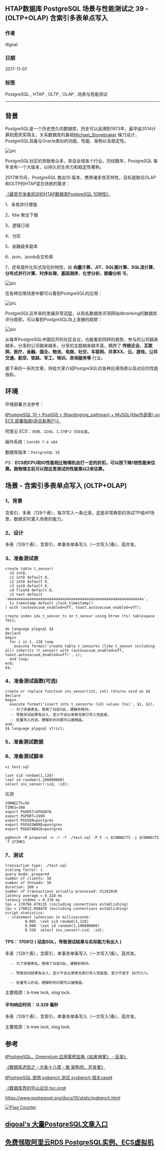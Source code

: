 ## HTAP数据库 PostgreSQL 场景与性能测试之 39 - (OLTP+OLAP) 含索引多表单点写入  
  
### 作者  
digoal  
  
### 日期  
2017-11-07  
  
### 标签  
PostgreSQL , HTAP , OLTP , OLAP , 场景与性能测试  
  
----  
  
## 背景  
PostgreSQL是一个历史悠久的数据库，历史可以追溯到1973年，最早由2014计算机图灵奖得主，关系数据库的鼻祖[Michael_Stonebraker](https://en.wikipedia.org/wiki/Michael_Stonebraker) 操刀设计，PostgreSQL具备与Oracle类似的功能、性能、架构以及稳定性。  
  
![pic](20171107_02_pic_003.jpg)  
  
PostgreSQL社区的贡献者众多，来自全球各个行业，历经数年，PostgreSQL 每年发布一个大版本，以持久的生命力和稳定性著称。  
  
2017年10月，PostgreSQL 推出10 版本，携带诸多惊天特性，目标是胜任OLAP和OLTP的HTAP混合场景的需求：  
  
[《最受开发者欢迎的HTAP数据库PostgreSQL 10特性》](../201710/20171029_01.md)  
  
1、多核并行增强  
  
2、fdw 聚合下推  
  
3、逻辑订阅  
  
4、分区  
  
5、金融级多副本  
  
6、json、jsonb全文检索  
  
7、还有插件化形式存在的特性，如 **向量计算、JIT、SQL图计算、SQL流计算、分布式并行计算、时序处理、基因测序、化学分析、图像分析** 等。  
  
![pic](20171107_02_pic_001.jpg)  
  
在各种应用场景中都可以看到PostgreSQL的应用：  
  
![pic](../201706/20170601_02_pic_002.png)  
  
PostgreSQL近年来的发展非常迅猛，从知名数据库评测网站dbranking的数据库评分趋势，可以看到PostgreSQL向上发展的趋势：  
  
![pic](20171107_02_pic_002.jpg)  
  
从每年PostgreSQL中国召开的社区会议，也能看到同样的趋势，参与的公司越来越多，分享的公司越来越多，分享的主题越来越丰富，横跨了 **传统企业、互联网、医疗、金融、国企、物流、电商、社交、车联网、共享XX、云、游戏、公共交通、航空、铁路、军工、培训、咨询服务等** 行业。  
  
接下来的一系列文章，将给大家介绍PostgreSQL的各种应用场景以及对应的性能指标。  
  
## 环境  
环境部署方法参考：  
  
[《PostgreSQL 10 + PostGIS + Sharding(pg_pathman) + MySQL(fdw外部表) on ECS 部署指南(适合新用户)》](../201710/20171018_01.md)  
  
阿里云 ECS：```56核，224G，1.5TB*2 SSD云盘```。  
  
操作系统：```CentOS 7.4 x64```  
  
数据库版本：```PostgreSQL 10```  
  
PS：**ECS的CPU和IO性能相比物理机会打一定的折扣，可以按下降1倍性能来估算。跑物理主机可以按这里测试的性能乘以2来估算。**  
  
## 场景 - 含索引多表单点写入 (OLTP+OLAP)  
  
### 1、背景  
含索引，多表（128个表），每次写入一条记录。这是非常典型的测试TP或AP场景，数据实时灌入场景的能力。  
  
### 2、设计  
  
多表（128个表），含索引，单事务单条写入（一次写入1条）。高并发。  
  
### 3、准备测试表  
  
```  
create table t_sensor(  
  id int8,  
  c1 int8 default 0,  
  c2 int8 default 0,  
  c3 int8 default 0,  
  c4 float8 default 0,  
  c5 text default 'aaaaaaaaaaaaaaaaaaaaaaaaaaaaaaaaaaaaaaaaaaaaaaaaaaaaaaaaaaaaaa',  
  ts timestamp default clock_timestamp()  
) with (autovacuum_enabled=off, toast.autovacuum_enabled=off);  
  
create index idx_t_sensor_ts on t_sensor using btree (ts) tablespace tbs1;  
```  
  
```  
do language plpgsql $$  
declare  
begin  
  for i in 1..128 loop  
    execute format('create table t_sensor%s (like t_sensor including all) inherits (t_sensor) with (autovacuum_enabled=off, toast.autovacuum_enabled=off)', i);  
  end loop;  
end;  
$$;  
```  
  
### 4、准备测试函数(可选)  
  
```  
create or replace function ins_sensor(int, int) returns void as $$  
declare  
begin  
  execute format('insert into t_sensor%s (id) values (%s)', $1, $2);  
  -- 为了拼接表名，使用了动态SQL，硬解析耗时。  
  -- 导致测试结果有出入，至少不会比单表无索引写入性能差。  
  -- 批量写入的话，硬解析的问题可以被掩盖。  
end;  
$$ language plpgsql strict;  
```  
  
### 5、准备测试数据  
  
### 6、准备测试脚本  
```  
vi test.sql  
  
\set sid random(1,128)  
\set id random(1,100000000)  
select ins_sensor(:sid, :id);  
```  
  
压测  
  
```  
CONNECTS=56  
TIMES=300  
export PGHOST=$PGDATA  
export PGPORT=1999  
export PGUSER=postgres  
export PGPASSWORD=postgres  
export PGDATABASE=postgres  
  
pgbench -M prepared -n -r -f ./test.sql -P 5 -c $CONNECTS -j $CONNECTS -T $TIMES  
```  
  
### 7、测试  
  
```  
transaction type: ./test.sql  
scaling factor: 1  
query mode: prepared  
number of clients: 56  
number of threads: 56  
duration: 300 s  
number of transactions actually processed: 51242910  
latency average = 0.328 ms  
latency stddev = 0.370 ms  
tps = 170796.479135 (including connections establishing)  
tps = 170812.608470 (excluding connections establishing)  
script statistics:  
 - statement latencies in milliseconds:  
         0.002  \set sid random(1,128)  
         0.000  \set id random(1,100000000)  
         0.326  select ins_sensor(:sid, :id);  
```  
  
#### TPS： 170812  ( 动态SQL，导致测试结果与实际能力有出入 )  
  
多表（128个表），含索引，单事务单条写入（一次写入1条）。高并发。  
  
```  
  -- 为了拼接表名，使用了动态SQL，硬解析耗时。  
  
  -- 导致测试结果有出入，至少不会比单表无索引写入性能差。至少不低于 26万行/s.  
  
  -- 批量写入的话，硬解析的问题可以被掩盖。  
```  
  
主要瓶颈：b-tree lock, xlog lock.   
  
#### 平均响应时间： 0.328 毫秒  
  
多表（128个表），含索引，单事务单条写入（一次写入1条）。高并发。  
  
主要瓶颈：b-tree lock, xlog lock.   
  
## 参考  
[《PostgreSQL、Greenplum 应用案例宝典《如来神掌》 - 目录》](../201706/20170601_02.md)  
  
[《数据库选型之 - 大象十八摸 - 致 架构师、开发者》](../201702/20170209_01.md)  
  
[《PostgreSQL 使用 pgbench 测试 sysbench 相关case》](../201610/20161031_02.md)  
  
[《数据库界的华山论剑 tpc.org》](../201701/20170125_01.md)  
  
https://www.postgresql.org/docs/10/static/pgbench.html  
  
  
<a rel="nofollow" href="http://info.flagcounter.com/h9V1"  ><img src="http://s03.flagcounter.com/count/h9V1/bg_FFFFFF/txt_000000/border_CCCCCC/columns_2/maxflags_12/viewers_0/labels_0/pageviews_0/flags_0/"  alt="Flag Counter"  border="0"  ></a>  
  
  
  
  
  
  
## [digoal's 大量PostgreSQL文章入口](https://github.com/digoal/blog/blob/master/README.md "22709685feb7cab07d30f30387f0a9ae")
  
  
## [免费领取阿里云RDS PostgreSQL实例、ECS虚拟机](https://free.aliyun.com/ "57258f76c37864c6e6d23383d05714ea")
  
